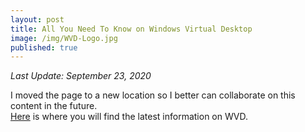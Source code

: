 ```yaml
---
layout: post
title: All You Need To Know on Windows Virtual Desktop
image: /img/WVD-Logo.jpg
published: true
---
```

_Last Update: September 23, 2020_

I moved the page to a new location so I better can collaborate on this content in the future.  
[Here](https://github.com/BartRoels/WVD/) is where you will find the latest information on WVD.